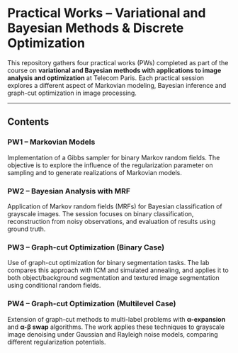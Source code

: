 # Practical Works – Variational and Bayesian Methods & Discrete Optimization

This repository gathers four practical works (PWs) completed as part of the course on **variational and Bayesian methods with applications to image analysis and optimization** at Telecom Paris. Each practical session explores a different aspect of Markovian modeling, Bayesian inference and graph-cut optimization in image processing.

---

## Contents

### PW1 – Markovian Models
Implementation of a Gibbs sampler for binary Markov random fields. The objective is to explore the influence of the regularization parameter on sampling and to generate realizations of Markovian models.

### PW2 – Bayesian Analysis with MRF
Application of Markov random fields (MRFs) for Bayesian classification of grayscale images. The session focuses on binary classification, reconstruction from noisy observations, and evaluation of results using ground truth.

### PW3 – Graph-cut Optimization (Binary Case)
Use of graph-cut optimization for binary segmentation tasks. The lab compares this approach with ICM and simulated annealing, and applies it to both object/background segmentation and textured image segmentation using conditional random fields.

### PW4 – Graph-cut Optimization (Multilevel Case)
Extension of graph-cut methods to multi-label problems with **α-expansion** and **α-β swap** algorithms. The work applies these techniques to grayscale image denoising under Gaussian and Rayleigh noise models, comparing different regularization potentials.
